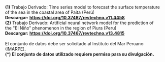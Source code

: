 <b>(1)</b> Trabajo Derivado: Time series model to forecast the surface temperature of the sea in the coastal area of Paita (Perú) <br>
<b>Descargar: https://doi.org/10.37467/revtechno.v11.4458 </b>
<br>
 <b>(2)</b> Trabajo Derivado: Artificial neural network model for the prediction of the "El Niño" phenomenon in the region of Piura (Peru) <br>
<b>Descargar: https://doi.org/10.37467/revtechno.v13.4815 </b>
<br>
<br>
El conjunto de datos debe ser solicitado al Instituto del Mar Peruano (IMARPE). <br>
<b> (*) El conjunto de datos utilizado requiere permiso para su divulgación. </b>
